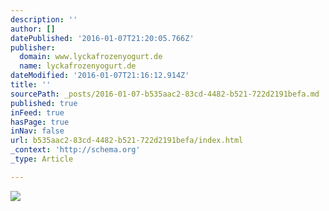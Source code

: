 ```yaml
---
description: ''
author: []
datePublished: '2016-01-07T21:20:05.766Z'
publisher:
  domain: www.lyckafrozenyogurt.de
  name: lyckafrozenyogurt.de
dateModified: '2016-01-07T21:16:12.914Z'
title: ''
sourcePath: _posts/2016-01-07-b535aac2-83cd-4482-b521-722d2191befa.md
published: true
inFeed: true
hasPage: true
inNav: false
url: b535aac2-83cd-4482-b521-722d2191befa/index.html
_context: 'http://schema.org'
_type: Article

---
```

![](http://www.lyckafrozenyogurt.de/assets/uploads/2014/08/lycka_welthungerhilfe_10pro.png)